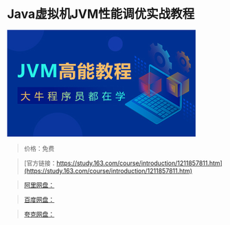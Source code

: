 # Java虚拟机JVM性能调优实战教程

![img](../../../assets/study163/free/951454d03895478f80979004e0573aa6.jpg)

> 价格：免费

> [官方链接：https://study.163.com/course/introduction/1211857811.htm](https://study.163.com/course/introduction/1211857811.htm)

> [阿里网盘：]()

> [百度网盘：]()

> [夸克网盘：]()
